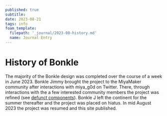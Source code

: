 ```yaml
---
published: true
subtitle:
date: 2023-08-21
tags: info
foam_template:
  filepath: '_journal/2023-08-history.md'
  name: Journal Entry
---
```


# History of Bonkle
The majority of the Bonkle design was completed over the course of a week in June 2023. Bonkle Jimmy brought the project to the MiyaMaker community after interactions with miya_g0d on Twitter. There, through interactions with the a few interested community members the project was refined (see <a class="wiki-link" href="/articles/defunct">defunct components</a>). Bonkle J left the continent for the summer thereafter and the project was placed on hiatus. In mid August 2023 the project was resumed and this site published.

